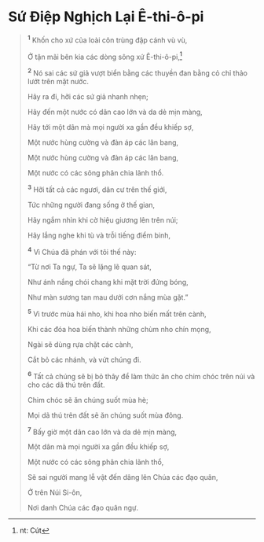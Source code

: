 # Sứ Ðiệp Nghịch Lại Ê-thi-ô-pi

> <sup><b>1</b></sup> Khốn cho xứ của loài côn trùng đập cánh vù vù,
>
> Ở tận mãi bên kia các dòng sông xứ Ê-thi-ô-pi,[^1-57ced137-b093-44d2-a13f-7ec53f683ced]
>
> <sup><b>2</b></sup> Nó sai các sứ giả vượt biển bằng các thuyền đan bằng cỏ chỉ thảo lướt trên mặt nước.
>
> Hãy ra đi, hỡi các sứ giả nhanh nhẹn;
>
> Hãy đến một nước có dân cao lớn và da dẻ mịn màng,
>
> Hãy tới một dân mà mọi người xa gần đều khiếp sợ,
>
> Một nước hùng cường và đàn áp các lân bang,
>
> Một nước hùng cường và đàn áp các lân bang,
>
> Một nước có các sông phân chia lãnh thổ.
>
> <sup><b>3</b></sup> Hỡi tất cả các ngươi, dân cư trên thế giới,
>
> Tức những người đang sống ở thế gian,
>
> Hãy ngắm nhìn khi cờ hiệu giương lên trên núi;
>
> Hãy lắng nghe khi tù và trỗi tiếng điểm binh,
>
> <sup><b>4</b></sup> Vì Chúa đã phán với tôi thế này:
>
> “Từ nơi Ta ngự, Ta sẽ lặng lẽ quan sát,
>
> Như ánh nắng chói chang khi mặt trời đứng bóng,
>
> Như màn sương tan mau dưới cơn nắng mùa gặt.”
>
> <sup><b>5</b></sup> Vì trước mùa hái nho, khi hoa nho biến mất trên cành,
>
> Khi các đóa hoa biến thành những chùm nho chín mọng,
>
> Ngài sẽ dùng rựa chặt các cành,
>
> Cắt bỏ các nhánh, và vứt chúng đi.
>
> <sup><b>6</b></sup> Tất cả chúng sẽ bị bỏ thây để làm thức ăn cho chim chóc trên núi và cho các dã thú trên đất.
>
> Chim chóc sẽ ăn chúng suốt mùa hè;
>
> Mọi dã thú trên đất sẽ ăn chúng suốt mùa đông.
>
> <sup><b>7</b></sup> Bấy giờ một dân cao lớn và da dẻ mịn màng,
>
> Một dân mà mọi người xa gần đều khiếp sợ,
>
> Một nước có các sông phân chia lãnh thổ,
>
> Sẽ sai người mang lễ vật đến dâng lên Chúa các đạo quân,
>
> Ở trên Núi Si-ôn,
>
> Nơi danh Chúa các đạo quân ngự.

[^1-57ced137-b093-44d2-a13f-7ec53f683ced]: nt: Cút
